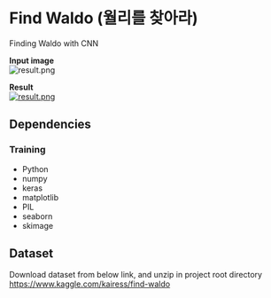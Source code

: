 # Find Waldo (월리를 찾아라)
Finding Waldo with CNN  

**Input image**  
![result.png](https://github.com/kairess/find_waldo/raw/master/test_imgs/02.jpg)  

**Result**  
[![result.png](https://github.com/kairess/find_waldo/raw/master/test_result/02.jpg)]()  

## Dependencies
### Training
- Python
- numpy
- keras
- matplotlib
- PIL
- seaborn
- skimage

## Dataset

Download dataset from below link, and unzip in project root directory  
https://www.kaggle.com/kairess/find-waldo
